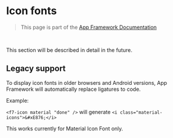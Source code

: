 # Icon fonts

> This page is part of the [App Framework Documentation](../DOCUMENTATION.md)

<br />

This section will be described in detail in the future.

## Legacy support

To display icon fonts in older browsers and Android versions, App Framework will automatically replace ligatures to code.

Example:

`<f7-icon material "done" />` will generate `<i class="material-icons">&#xE876;</i>`

This works currently for Material Icon Font only.
